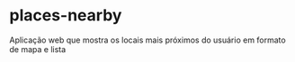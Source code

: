 # places-nearby
Aplicação web que mostra os locais mais próximos do usuário em formato de mapa e lista
